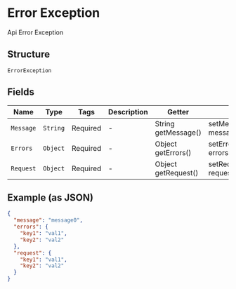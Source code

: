 
# Error Exception

Api Error Exception

## Structure

`ErrorException`

## Fields

| Name | Type | Tags | Description | Getter | Setter |
|  --- | --- | --- | --- | --- | --- |
| `Message` | `String` | Required | - | String getMessage() | setMessage(String message) |
| `Errors` | `Object` | Required | - | Object getErrors() | setErrors(Object errors) |
| `Request` | `Object` | Required | - | Object getRequest() | setRequest(Object request) |

## Example (as JSON)

```json
{
  "message": "message0",
  "errors": {
    "key1": "val1",
    "key2": "val2"
  },
  "request": {
    "key1": "val1",
    "key2": "val2"
  }
}
```

